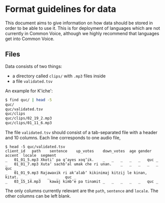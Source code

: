 # Format guidelines for data

This document aims to give information on how data should be stored in order
to be able to use it. This is for deployment of languages which are not currently
in Common Voice, although we highly recommend that languages get into Common Voice.

## Files

Data consists of two things:

- a directory called `clips/` with `.mp3` files inside
- a file `validated.tsv`

An example for K'iche':

```bash
$ find quc/ | head -5
quc/
quc/validated.tsv
quc/clips
quc/clips/02_19_2.mp3
quc/clips/01_11_6.mp3
```

The file `validated.tsv` should consist of a tab-separated file with a header and 10 columns.
Each line corresponds to one audio file,

```
$ head -5 quc/validated.tsv
client_id	path	sentence	up_votes	down_votes	age	gender	accent	locale	segment
_	01_01_5.mp3	Xkotiʼ pa qʼayes xoqʼik.	_	_	_	_	_	quc	_
_	01_01_7.mp3	Xutaʼ sachbʼal umak che ri unan.	_	_	_	_	_	quc	_
_	01_01_9.mp3	Rajawaxik ri akʼalabʼ kikinimaj kitzij le kinan, kitat.	_	_	_	_	_	quc	_
_	03_15_14.mp3	kawaj kimbʼe pa tinamit	_	_	_	_	_	quc	_
```

The only columns currently relevant are the `path`, `sentence` and `locale`. The other columns can be left blank.
